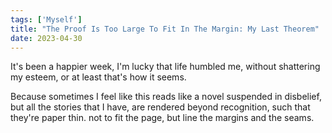 ```yaml
---
tags: ['Myself']
title: "The Proof Is Too Large To Fit In The Margin: My Last Theorem"
date: 2023-04-30
---
```


It's been a happier week,
I'm lucky that life humbled me,
without shattering my esteem,
or at least that's how it seems.

Because sometimes I feel like
this reads like a novel suspended
in disbelief, but all the
stories that I have, are rendered
beyond recognition,
such that they're paper thin.
not to fit the page,
but line the margins and the seams.

